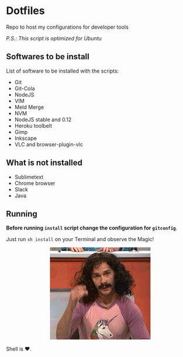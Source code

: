 # Dotfiles

Repo to host my configurations for developer tools

*P.S.: This script is optimized for Ubuntu*

## Softwares to be install

List of software to be installed with the scripts:

- Git
- Git-Cola
- NodeJS
- VIM
- Meld Merge
- NVM
- NodeJS stable and 0.12
- Heroku toolbelt
- Gimp
- Inkscape
- VLC and browser-plugin-vlc

## What is not installed

- Sublimetext
- Chrome browser
- Slack
- Java

## Running

**Before running `install` script change the configuration for `gitconfig`**.

Just run `sh install` on your Terminal and observe the Magic!

<p align="center">
    <img src="/img/magic.gif" alt="Magic Gif">
</p>

Shell is :heart:.
